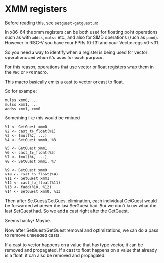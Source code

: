 # XMM registers

Before reading this, see `setguest-getguest.md`

In x86-64 the xmm registers can be both used for floating point operations such as with `addss`, `mulss` etc., and also for
SIMD operations (such as `pand`). However in RISC-V you have your FPRs f0-f31 and your Vector regs v0-v31.

So you need a way to identify when a register is being used for vector operations and when it's used for each purpose.

For this reason, operations that use vector or float registers wrap them in the `VEC` or `FPR` macro.

This macro basically emits a cast to vector or cast to float.

So for example:
```
mulss xmm0, ...
mulss xmm1, ...
addss xmm1, xmm0
```
Something like this would be emitted
```
%1 <- GetGuest xmm0
%2 <- cast_to_float(%1)
%3 <- fmul(%2, ...)
%4 <- SetGuest xmm0, %3

%5 <- GetGuest xmm1
%6 <- cast_to_float(%5)
%7 <- fmul(%6, ...)
%8 <- SetGuest xmm1, %7

%9 <- GetGuest xmm0
%10 <- cast_to_float(%9)
%11 <- GetGuest xmm1
%12 <- cast_to_float(%11)
%13 <- fadd(%10, %12)
%14 <- SetGuest xmm0, %13
```

Then after SetGuest/GetGuest elimination, each individual GetGuest would be forwarded whatever the last SetGuest had.
But we don't know what the last SetGuest had. So we add a cast right after the GetGuest.

Seems hacky? Maybe.

Now after SetGuest/GetGuest removal and optimizations, we can do a pass to remove unneeded casts.

If a cast to vector happens on a value that has type vector, it can be removed and propagated. If a cast to float happens on a value that already is a float, it can also be removed and propagated.
